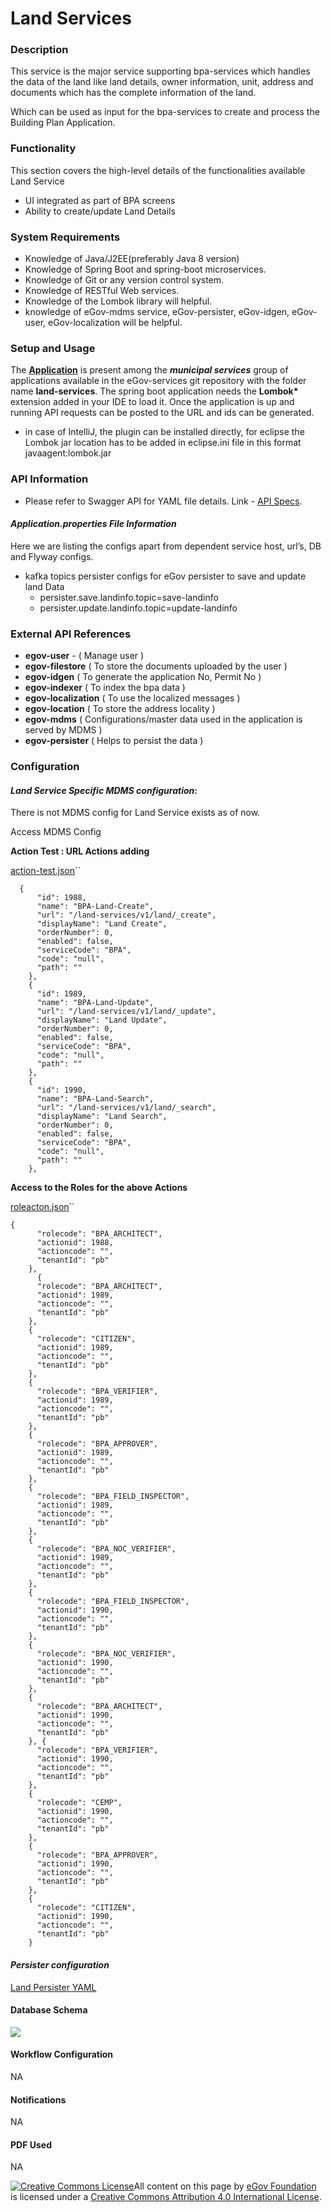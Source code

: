 # Land Services

### Description <a href="#description" id="description"></a>

This service is the major service supporting bpa-services which handles the data of the land like land details, owner information, unit, address and documents which has the complete information of the land.

Which can be used as input for the bpa-services to create and process the Building Plan Application.

### Functionality <a href="#functionality" id="functionality"></a>

This section covers the high-level details of the functionalities available Land Service

* UI integrated as part of BPA screens
* Ability to create/update Land Details

### **System Requirements** <a href="#system-requirements" id="system-requirements"></a>

* Knowledge of Java/J2EE(preferably Java 8 version)
* Knowledge of Spring Boot and spring-boot microservices.
* Knowledge of Git or any version control system.
* Knowledge of RESTful Web services.
* Knowledge of the Lombok library will helpful.
* knowledge of eGov-mdms service, eGov-persister, eGov-idgen, eGov-user, eGov-localization will be helpful.

### **Setup and Usage** <a href="#setup-and-usage" id="setup-and-usage"></a>

The [**Application**](https://github.com/egovernments/municipal-services/tree/master) is present among the _**municipal services**_ group of applications available in the eGov-services git repository with the folder name **land-services**. The spring boot application needs the **Lombok\*** extension added in your IDE to load it. Once the application is up and running API requests can be posted to the URL and ids can be generated.

* in case of IntelliJ, the plugin can be installed directly, for eclipse the Lombok jar location has to be added in eclipse.ini file in this format javaagent:lombok.jar

### **API Information**

* Please refer to Swagger API for YAML file details. Link - [API Specs](https://github.com/egovernments/municipal-services/blob/master/docs/bpa/bpa-service.yaml).

#### _**Application.properties File Information**_

Here we are listing the configs apart from dependent service host, url’s, DB and Flyway configs.

* kafka topics persister configs for eGov persister to save and update land Data
  * persister.save.landinfo.topic=save-landinfo
  * persister.update.landinfo.topic=update-landinfo

### **External API References** <a href="#external-api-references" id="external-api-references"></a>

* **egov-user** - ( Manage user )
* **egov-filestore** ( To store the documents uploaded by the user )
* **egov-idgen** ( To generate the application No, Permit No )
* **egov-indexer** ( To index the bpa data )
* **egov-localization** ( To use the localized messages )
* **egov-location** ( To store the address locality )
* **egov-mdms** ( Configurations/master data used in the application is served by MDMS )
* **egov-persister** ( Helps to persist the data )

### **Configuration** <a href="#configuration" id="configuration"></a>

#### _**Land Service Specific MDMS configuration**_**:** <a href="#land-service-specific-mdms-configuration" id="land-service-specific-mdms-configuration"></a>

There is not MDMS config for Land Service exists as of now.

Access MDMS Config

**Action Test : URL Actions adding**

[action-test.json](https://github.com/egovernments/egov-mdms-data/blob/master/data/pb/ACCESSCONTROL-ACTIONS-TEST/actions-test.json)\`\`

```
  {
      "id": 1988,
      "name": "BPA-Land-Create",
      "url": "/land-services/v1/land/_create",
      "displayName": "Land Create",
      "orderNumber": 0,
      "enabled": false,
      "serviceCode": "BPA",
      "code": "null",
      "path": ""
    },
    {
      "id": 1989,
      "name": "BPA-Land-Update",
      "url": "/land-services/v1/land/_update",
      "displayName": "Land Update",
      "orderNumber": 0,
      "enabled": false,
      "serviceCode": "BPA",
      "code": "null",
      "path": ""
    },
    {
      "id": 1990,
      "name": "BPA-Land-Search",
      "url": "/land-services/v1/land/_search",
      "displayName": "Land Search",
      "orderNumber": 0,
      "enabled": false,
      "serviceCode": "BPA",
      "code": "null",
      "path": ""
    },
```

**Access to the Roles for the above Actions**

[roleacton.json](https://github.com/egovernments/egov-mdms-data/blob/master/data/pb/ACCESSCONTROL-ROLEACTIONS/roleactions.json)\`\`

```
{
      "rolecode": "BPA_ARCHITECT",
      "actionid": 1988,
      "actioncode": "",
      "tenantId": "pb"
    },
      {
      "rolecode": "BPA_ARCHITECT",
      "actionid": 1989,
      "actioncode": "",
      "tenantId": "pb"
    },
    {
      "rolecode": "CITIZEN",
      "actionid": 1989,
      "actioncode": "",
      "tenantId": "pb"
    },
    {
      "rolecode": "BPA_VERIFIER",
      "actionid": 1989,
      "actioncode": "",
      "tenantId": "pb"
    },
    {
      "rolecode": "BPA_APPROVER",
      "actionid": 1989,
      "actioncode": "",
      "tenantId": "pb"
    },
    {
      "rolecode": "BPA_FIELD_INSPECTOR",
      "actionid": 1989,
      "actioncode": "",
      "tenantId": "pb"
    },
    {
      "rolecode": "BPA_NOC_VERIFIER",
      "actionid": 1989,
      "actioncode": "",
      "tenantId": "pb"
    },
    {
      "rolecode": "BPA_FIELD_INSPECTOR",
      "actionid": 1990,
      "actioncode": "",
      "tenantId": "pb"
    },
    {
      "rolecode": "BPA_NOC_VERIFIER",
      "actionid": 1990,
      "actioncode": "",
      "tenantId": "pb"
    },
    {
      "rolecode": "BPA_ARCHITECT",
      "actionid": 1990,
      "actioncode": "",
      "tenantId": "pb"
    }, {
      "rolecode": "BPA_VERIFIER",
      "actionid": 1990,
      "actioncode": "",
      "tenantId": "pb"
    },
    {
      "rolecode": "CEMP",
      "actionid": 1990,
      "actioncode": "",
      "tenantId": "pb"
    },
    {
      "rolecode": "BPA_APPROVER",
      "actionid": 1990,
      "actioncode": "",
      "tenantId": "pb"
    },
    {
      "rolecode": "CITIZEN",
      "actionid": 1990,
      "actioncode": "",
      "tenantId": "pb"
    }
```

#### _**Persister configuration**_ <a href="#persister-configuration" id="persister-configuration"></a>

[Land Persister YAML](https://github.com/egovernments/configs/blob/master/egov-persister/land-persister.yml)

#### Database Schema <a href="#database-schema" id="database-schema"></a>

![](../../../../.gitbook/assets/image-20200803-050931.png)

#### Workflow Configuration <a href="#workflow-configuration" id="workflow-configuration"></a>

NA

#### Notifications <a href="#notifications" id="notifications"></a>

NA

#### PDF Used <a href="#pdf-used" id="pdf-used"></a>

NA

[![Creative Commons License](https://i.creativecommons.org/l/by/4.0/80x15.png)](http://creativecommons.org/licenses/by/4.0/)All content on this page by [eGov Foundation ](https://egov.org.in/)is licensed under a [Creative Commons Attribution 4.0 International License](http://creativecommons.org/licenses/by/4.0/).
